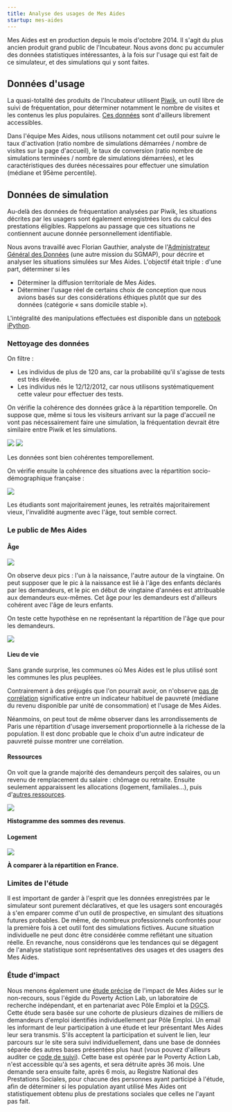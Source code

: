 ```yaml
---
title: Analyse des usages de Mes Aides
startup: mes-aides
---
```


Mes Aides est en production depuis le mois d'octobre 2014. Il s'agit du plus ancien produit grand public de l'Incubateur. Nous avons donc pu accumuler des données statistiques intéressantes, à la fois sur l'usage qui est fait de ce simulateur, et des simulations qui y sont faites.


## Données d'usage

La quasi-totalité des produits de l'Incubateur utilisent [Piwik](https://piwik.org), un outil libre de suivi de fréquentation, pour déterminer notamment le nombre de visites et les contenus les plus populaires. [Ces données](http://stats.data.gouv.fr/index.php?module=MultiSites&action=index&idSite=1&period=range&date=previous30#?module=MultiSites&action=index&idSite=1&period=range&date=previous30&idDashboard=1) sont d'ailleurs librement accessibles.

Dans l'équipe Mes Aides, nous utilisons notamment cet outil pour suivre le taux d'activation (ratio nombre de simulations démarrées / nombre de visites sur la page d'accueil), le taux de conversion (ratio nombre de simulations terminées / nombre de simulations démarrées), et les caractéristiques des durées nécessaires pour effectuer une simulation (médiane et 95ème percentile).


## Données de simulation

Au-delà des données de fréquentation analysées par Piwik, les situations décrites par les usagers sont également enregistrées lors du calcul des prestations éligibles. Rappelons au passage que ces situations ne contiennent aucune donnée personnellement identifiable.

Nous avons travaillé avec Florian Gauthier, analyste de l'[Administrateur Général des Données](http://agd.data.gouv.fr) (une autre mission du SGMAP), pour décrire et analyser les situations simulées sur Mes Aides. L'objectif était triple : d'une part, déterminer si les

- Déterminer la diffusion territoriale de Mes Aides.
- Déterminer l'usage réel de certains choix de conception que nous avions basés sur des considérations éthiques plutôt que sur des données (catégorie « sans domicile stable »).

L'intégralité des manipulations effectuées est disponible dans un [notebook iPython](https://github.com/sgmap/mes-aides-analytics/blob/dev/python/stats_descr.ipynb).

### Nettoyage des données

On filtre :

- Les individus de plus de 120 ans, car la probabilité qu'il s'agisse de tests est très élevée.
- Les individus nés le 12/12/2012, car nous utilisons systématiquement cette valeur pour effectuer des tests.

On vérifie la cohérence des données grâce à la répartition temporelle. On suppose que, même si tous les visiteurs arrivant sur la page d'accueil ne vont pas nécessairement faire une simulation, la fréquentation devrait être similaire entre Piwik et les simulations.

![](/img/posts/2016-06-09-mes-aides-analytics/frequentation-backend.png)
![](/img/posts/2016-06-09-mes-aides-analytics/frequentation-piwik.png)

Les données sont bien cohérentes temporellement.

On vérifie ensuite la cohérence des situations avec la répartition socio-démographique française :

![](/img/posts/2016-06-09-mes-aides-analytics/repartition-age-situationpro.png)

Les étudiants sont majoritairement jeunes, les retraités majoritairement vieux, l'invalidité augmente avec l'âge, tout semble correct.

### Le public de Mes Aides

#### Âge

![](/img/posts/2016-06-09-mes-aides-analytics/repartition-age.png)

On observe deux pics : l'un à la naissance, l'autre autour de la vingtaine.
On peut supposer que le pic à la naissance est lié à l'âge des enfants déclarés par les demandeurs, et le pic en début de vingtaine d'années est attribuable aux demandeurs eux-mêmes. Cet âge pour les demandeurs est d'ailleurs cohérent avec l'âge de leurs enfants.

On teste cette hypothèse en ne représentant la répartition de l'âge que pour les demandeurs.

![](/img/posts/2016-06-09-mes-aides-analytics/repartition-age-demandeurs.png)

#### Lieu de vie

Sans grande surprise, les communes où Mes Aides est le plus utilisé sont les communes les plus peuplées.

Contrairement à des préjugés que l'on pourrait avoir, on n'observe [pas de corrélation](https://github.com/sgmap/mes-aides-analytics/blob/dev/python/plot_CP.ipynb) significative entre un indicateur habituel de pauvreté (médiane du revenu disponible par unité de consommation) et l'usage de Mes Aides.

Néanmoins, on peut tout de même observer dans les arrondissements de Paris une répartition d'usage inversement proportionnelle à la richesse de la population. Il est donc probable que le choix d'un autre indicateur de pauvreté puisse montrer une corrélation.

#### Ressources

On voit que la grande majorité des demandeurs perçoit des salaires, ou un revenu de remplacement du salaire : chômage ou retraite. Ensuite seulement apparaissent les allocations (logement, familiales…), puis d'[autres ressources](/img/posts/2016-06-09-mes-aides-analytics/ressources-sans-top-2.png).

![](/img/posts/2016-06-09-mes-aides-analytics/top-5-ressources.png)

**Histogramme des sommes des revenus**.

#### Logement

![](/img/posts/2016-06-09-mes-aides-analytics/repartition-logement.png)

**À comparer à la répartition en France.**

### Limites de l'étude

Il est important de garder à l'esprit que les données enregistrées par le simulateur sont purement déclaratives, et que les usagers sont encouragés à s'en emparer comme d'un outil de prospective, en simulant des situations futures probables. De même, de nombreux professionnels confrontés pour la première fois à cet outil font des simulations fictives. Aucune situation individuelle ne peut donc être considérée comme reflétant une situation réelle. En revanche, nous considérons que les tendances qui se dégagent de l'analyse statistique sont représentatives des usages et des usagers des Mes Aides.

### Étude d'impact

Nous menons également une [étude précise](https://mes-droits.fr) de l'impact de Mes Aides sur le non-recours, sous l'égide du Poverty Action Lab, un laboratoire de recherche indépendant, et en partenariat avec Pôle Emploi et la <abbr title="Direction Générale de la Cohésion Sociale">DGCS</abbr>. Cette étude sera basée sur une cohorte de plusieurs dizaines de milliers de demandeurs d'emploi identifiés individuellement par Pôle Emploi. Un email les informant de leur participation à une étude et leur présentant Mes Aides leur sera transmis. S'ils acceptent la participation et suivent le lien, leur parcours sur le site sera suivi individuellement, dans une base de données séparée des autres bases présentées plus haut (vous pouvez d'ailleurs auditer ce [code de suivi](https://github.com/sgmap/mes-aides-ui/pull/288)). Cette base est opérée par le Poverty Action Lab, n'est accessible qu'à ses agents, et sera détruite après 36 mois.
Une demande sera ensuite faite, après 6 mois, au Registre National des Prestations Sociales, pour chacune des personnes ayant participé à l'étude, afin de déterminer si les population ayant utilisé Mes Aides ont statistiquement obtenu plus de prestations sociales que celles ne l'ayant pas fait.
